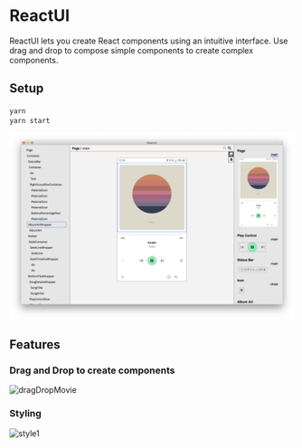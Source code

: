 # ReactUI

ReactUI lets you create React components using an intuitive interface. Use drag and drop to compose simple components to create complex components.

## Setup

`yarn`  
`yarn start`

![screenshot1](docs/images/screenshot1.png)

## Features

### Drag and Drop to create components

![dragDropMovie](docs/images/dragDropMovie.gif)

### Styling

![style1](docs/images/style1.gif)
